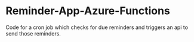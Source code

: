 # Reminder-App-Azure-Functions

Code for a cron job which checks for due reminders and triggers an api to send those reminders.
